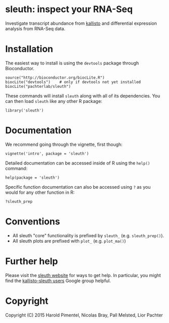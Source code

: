 # sleuth: inspect your RNA-Seq

Investigate transcript abundance from
[kallisto](https://github.com/pimentel/kallisto) and differential expression
analysis from RNA-Seq data.

# Installation

The easiest way to install is using the `devtools` package through Bioconductor.

```{r}
source("http://bioconductor.org/biocLite.R")
biocLite("devtools")    # only if devtools not yet installed
biocLite("pachterlab/sleuth")
```

These commands will install `sleuth` along with all of its dependencies. You
can then load `sleuth` like any other R package:

```{r}
library('sleuth')
```

# Documentation

We recommend going through the vignette, first though:

```{r}
vignette('intro', package = 'sleuth')
```

Detailed documentation can be accessed inside of R using the `help()` command:

```{r}
help(package = 'sleuth')
```

Specific function documentation can also be accessed using `?` as you would for
any other function in R:

```{r}
?sleuth_prep
```

# Conventions

- All sleuth "core" functionality is prefixed by `sleuth_` (e.g.
`sleuth_prep()`).
- All sleuth plots are prefixed with `plot_` (e.g. `plot_ma()`)


# Further help

Please visit the [sleuth website](https://pachterlab.github.io/sleuth) for
ways to get help. In particular, you might find the [kallisto-sleuth
users](https://groups.google.com/forum/#!forum/kallisto-sleuth-users) Google
group helpful.

# Copyright

Copyright (C) 2015  Harold Pimentel, Nicolas Bray, Pall Melsted, Lior Pachter
